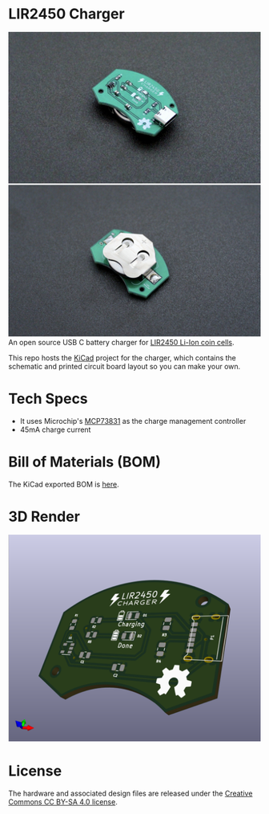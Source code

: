 # LIR2450 Charger

![Front](./photos/front.jpg)
![Back](./photos/back.jpg)
An open source USB C battery charger for [LIR2450 Li-Ion coin cells](https://www.adafruit.com/product/1572).

This repo hosts the [KiCad](https://kicad.org/) project for the charger, which contains the schematic and printed circuit board layout so you can make your own.

# Tech Specs
* It uses Microchip's [MCP73831](https://www.microchip.com/wwwproducts/en/en024903) as the charge management controller
* 45mA charge current

# Bill of Materials (BOM)
The KiCad exported BOM is [here](kicad/lir2450-charger.csv).

# 3D Render
![3D Render](./photos/3drender.png)

# License
The hardware and associated design files are released under the [Creative Commons CC BY-SA 4.0 license](https://creativecommons.org/licenses/by-sa/4.0/).